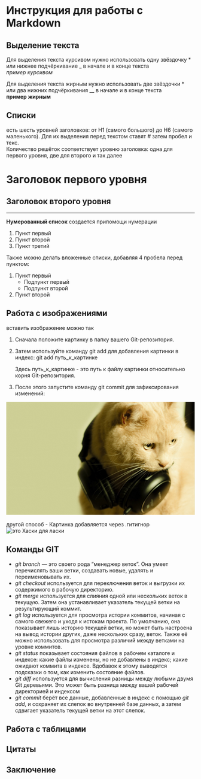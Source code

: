 # Инструкция для работы с Markdown

## Выделение текста

Для выделения текста курсивом нужно использовать одну звёздочку * или нижнее подчёркивание _ в начале и в конце текста  
*пример курсивом*  

Для выделения текста жирным нужно использовать две звёздочки * или два нижних подчёркивания __ в начале и в конце текста  
**пример жирным**

## Списки

есть шесть уровней заголовков: от H1 (самого большого) до H6 (самого маленького). Для их выделения перед текстом ставят *#* затем пробел и текс.   
Количество решёток соответствует уровню заголовка: одна для первого уровня, две для второго и так далее

# Заголовок первого уровня

## Заголовок второго уровня
---------

**Нумерованный список** создается припомощи нумерации

1. Пункт первый
2. Пункт второй
3. Пункт третий

Также можно делать вложенные списки, добавляя 4 пробела перед пунктом:

1. Пункт первый
    - Подпункт первый
    - Подпункт второй
2. Пункт второй

## Работа с изображениями

вставить изображение можно так  
1. Сначала положите картинку в папку вашего Git-репозитория.  
2. Затем используйте команду git add для добавления картинки в индекс:
git add путь_к_картинке

    Здесь путь_к_картинке - это путь к файлу картинки относительно корня Git-репозитория.

3. После этого запустите команду git commit для зафиксирования изменений:
<img src= "./cat.jpg">

 другой способ - Картинка добавляется через .гитигнор  
![это Хаски для ласки](Khaski.jpg)

## Команды GIT
- _git branch_ — это своего рода “менеджер веток”. Она умеет перечислять ваши ветки, создавать новые, удалять и переименовывать их.  
- _git checkout_ используется для переключения веток и выгрузки их содержимого в рабочую директорию.  
- _git merge_ используется для слияния одной или нескольких веток в текущую. Затем она устанавливает указатель текущей ветки на результирующий коммит.
- _git log_ используется для просмотра истории коммитов, начиная с самого свежего и уходя к истокам проекта. По умолчанию, она показывает лишь историю текущей ветки, но может быть настроена на вывод истории других, даже нескольких сразу, веток. Также её можно использовать для просмотра различий между ветками на уровне коммитов.
- _git status_ показывает состояния файлов в рабочем каталоге и индексе: какие файлы изменены, но не добавлены в индекс; какие ожидают коммита в индексе. Вдобавок к этому выводятся подсказки о том, как изменить состояние файлов.
- _git diff_ используется для вычисления разницы между любыми двумя Git деревьями. Это может быть разница между вашей рабочей директорией и индексом
- _git commit_ берёт все данные, добавленные в индекс с помощью _git add_, и сохраняет их слепок во внутренней базе данных, а затем сдвигает указатель текущей ветки на этот слепок.

## Работа с таблицами

## Цитаты

## Заключение

